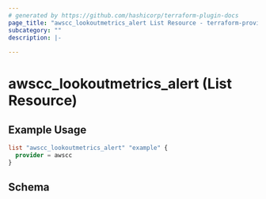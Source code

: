 ```yaml
---
# generated by https://github.com/hashicorp/terraform-plugin-docs
page_title: "awscc_lookoutmetrics_alert List Resource - terraform-provider-awscc"
subcategory: ""
description: |-
  
---
```


# awscc_lookoutmetrics_alert (List Resource)



## Example Usage

```terraform
list "awscc_lookoutmetrics_alert" "example" {
  provider = awscc
}
```

<!-- schema generated by tfplugindocs -->
## Schema
